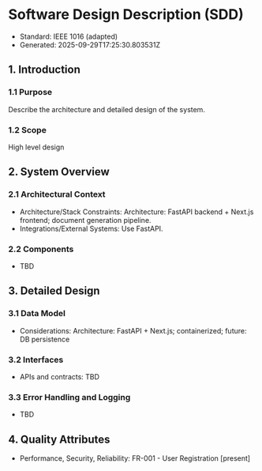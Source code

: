 # Software Design Description (SDD)

- Standard: IEEE 1016 (adapted)
- Generated: 2025-09-29T17:25:30.803531Z

## 1. Introduction
### 1.1 Purpose
Describe the architecture and detailed design of the system.

### 1.2 Scope
High level design

## 2. System Overview
### 2.1 Architectural Context
- Architecture/Stack Constraints: Architecture: FastAPI backend + Next.js frontend; document generation pipeline.
- Integrations/External Systems: Use FastAPI.

### 2.2 Components
- TBD

## 3. Detailed Design
### 3.1 Data Model
- Considerations: Architecture: FastAPI + Next.js; containerized; future: DB persistence

### 3.2 Interfaces
- APIs and contracts: TBD

### 3.3 Error Handling and Logging
- TBD

## 4. Quality Attributes
- Performance, Security, Reliability: FR-001 - User Registration [present]